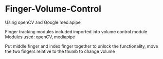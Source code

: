 # Finger-Volume-Control
Using openCV and Google mediapipe

Finger tracking modules included imported into volume control module
Modules used: openCV, mediapipe

Put middle finger and index finger together to unlock the functionality, move the two fingers relative to the thumb to change volume
